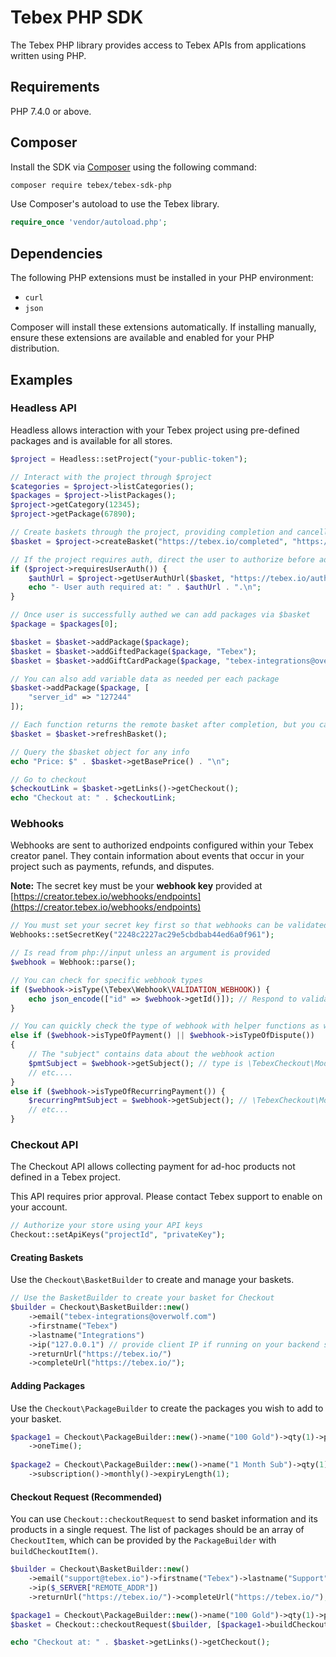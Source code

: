 # Tebex PHP SDK

The Tebex PHP library provides access to Tebex APIs from applications written using PHP.

## Requirements

PHP 7.4.0 or above.

## Composer

Install the SDK via [Composer](https://getcomposer.org/) using the following command:

```bash
composer require tebex/tebex-sdk-php
```

Use Composer's autoload to use the Tebex library.

```php
require_once 'vendor/autoload.php';
```

## Dependencies

The following PHP extensions must be installed in your PHP environment:
- `curl`
- `json`

Composer will install these extensions automatically. If installing manually, ensure these extensions are available and enabled for your PHP distribution.

## Examples

### Headless API
Headless allows interaction with your Tebex project using pre-defined packages and is available for all stores.

```php
$project = Headless::setProject("your-public-token");

// Interact with the project through $project
$categories = $project->listCategories();
$packages = $project->listPackages();
$project->getCategory(12345);
$project->getPackage(67890);

// Create baskets through the project, providing completion and cancellation urls
$basket = $project->createBasket("https://tebex.io/completed", "https://tebex.io/cancelled");

// If the project requires auth, direct the user to authorize before adding packages
if ($project->requiresUserAuth()) {
    $authUrl = $project->getUserAuthUrl($basket, "https://tebex.io/auth-return");
    echo "- User auth required at: " . $authUrl . ".\n";
}

// Once user is successfully authed we can add packages via $basket
$package = $packages[0];

$basket = $basket->addPackage($package);
$basket = $basket->addGiftedPackage($package, "Tebex");
$basket = $basket->addGiftCardPackage($package, "tebex-integrations@overwolf.com");

// You can also add variable data as needed per each package
$basket->addPackage($package, [
    "server_id" => "127244"
]);

// Each function returns the remote basket after completion, but you can always request the current basket from the API
$basket = $basket->refreshBasket();

// Query the $basket object for any info
echo "Price: $" . $basket->getBasePrice() . "\n";

// Go to checkout
$checkoutLink = $basket->getLinks()->getCheckout();
echo "Checkout at: " . $checkoutLink;
```
### Webhooks

Webhooks are sent to authorized endpoints configured within your Tebex creator panel. They contain information about events that occur in your project such as payments, refunds, and disputes.

**Note:** The secret key must be your **webhook key** provided at [https://creator.tebex.io/webhooks/endpoints](https://creator.tebex.io/webhooks/endpoints)
```php
// You must set your secret key first so that webhooks can be validated.
Webhooks::setSecretKey("2248c2227ac29e5cbdbab44ed6a0f961");

// Is read from php://input unless an argument is provided
$webhook = Webhook::parse();

// You can check for specific webhook types
if ($webhook->isType(\Tebex\Webhook\VALIDATION_WEBHOOK)) {
    echo json_encode(["id" => $webhook->getId()]); // Respond to validation endpoint
}

// You can quickly check the type of webhook with helper functions as well
else if ($webhook->isTypeOfPayment() || $webhook->isTypeOfDispute())
{
    // The "subject" contains data about the webhook action
    $pmtSubject = $webhook->getSubject(); // type is \TebexCheckout\Model\PaymentSubject
    // etc....
}
else if ($webhook->isTypeOfRecurringPayment()) {
    $recurringPmtSubject = $webhook->getSubject(); // \TebexCheckout\Model\RecurringPaymentSubject
    // etc...
}
```

### Checkout API
The Checkout API allows collecting payment for ad-hoc products not defined in a Tebex project.

This API requires prior approval. Please contact Tebex support to enable on your account.

```php
// Authorize your store using your API keys
Checkout::setApiKeys("projectId", "privateKey");
```

#### Creating Baskets
Use the `Checkout\BasketBuilder` to create and manage your baskets.
```php
// Use the BasketBuilder to create your basket for Checkout
$builder = Checkout\BasketBuilder::new()
    ->email("tebex-integrations@overwolf.com")
    ->firstname("Tebex")
    ->lastname("Integrations")
    ->ip("127.0.0.1") // provide client IP if running on your backend server
    ->returnUrl("https://tebex.io/")
    ->completeUrl("https://tebex.io/");
```

#### Adding Packages
Use the `Checkout\PackageBuilder` to create the packages you wish to add to your basket.
```php
$package1 = Checkout\PackageBuilder::new()->name("100 Gold")->qty(1)->price(1.27)
    ->oneTime();
    
$package2 = Checkout\PackageBuilder::new()->name("1 Month Sub")->qty(1)->price(2.44)
    ->subscription()->monthly()->expiryLength(1);
```
#### Checkout Request (Recommended)
You can use `Checkout::checkoutRequest` to send basket information and its products in a single request. The list
of packages should be an array of `CheckoutItem`, which can be provided by the `PackageBuilder` with `buildCheckoutItem()`.

```php
$builder = Checkout\BasketBuilder::new()
    ->email("support@tebex.io")->firstname("Tebex")->lastname("Support")
    ->ip($_SERVER["REMOTE_ADDR"])                   
    ->returnUrl("https://tebex.io/")->completeUrl("https://tebex.io/");

$package1 = Checkout\PackageBuilder::new()->name("100 Gold")->qty(1)->price(1.27)->oneTime();
$basket = Checkout::checkoutRequest($builder, [$package1->buildCheckoutItem()]);

echo "Checkout at: " . $basket->getLinks()->getCheckout();
```

